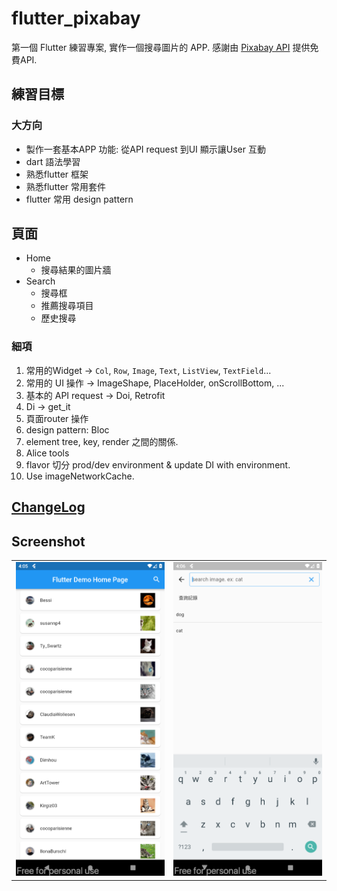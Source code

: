 # flutter_pixabay

第一個 Flutter 練習專案, 實作一個搜尋圖片的 APP.
感謝由 [Pixabay API](https://pixabay.com/api/docs/) 提供免費API.

## 練習目標

### 大方向

- 製作一套基本APP 功能: 從API request 到UI 顯示讓User 互動
- dart 語法學習
- 熟悉flutter 框架
- 熟悉flutter 常用套件
- flutter 常用 design pattern

## 頁面
- Home
  - 搜尋結果的圖片牆
- Search
  - 搜尋框
  - 推薦搜尋項目
  - 歷史搜尋
    
### 細項

1. 常用的Widget -> `Col`, `Row`, `Image`, `Text`, `ListView`, `TextField`...
2. 常用的 UI 操作 -> ImageShape, PlaceHolder, onScrollBottom, ...
3. 基本的 API request -> Doi, Retrofit
4. Di -> get_it
5. 頁面router 操作
6. design pattern: Bloc
7. element tree, key, render 之間的關係.
8. Alice tools
9. flavor 切分 prod/dev environment & update DI with environment.
10. Use imageNetworkCache.

## [ChangeLog](changelog.md)

## Screenshot


|                              |                                  |
| ---------------------------- | -------------------------------- |
| ![home](screenshot/home.png) | ![search](screenshot/search.png) |
